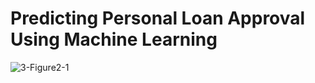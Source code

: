 # Predicting Personal Loan Approval Using Machine Learning
![3-Figure2-1](https://github.com/Prediction-of-Loan-Approval-ML/Loan-Approval/assets/80556383/d05125fe-3015-48c2-b8d7-ad187fde7768)
